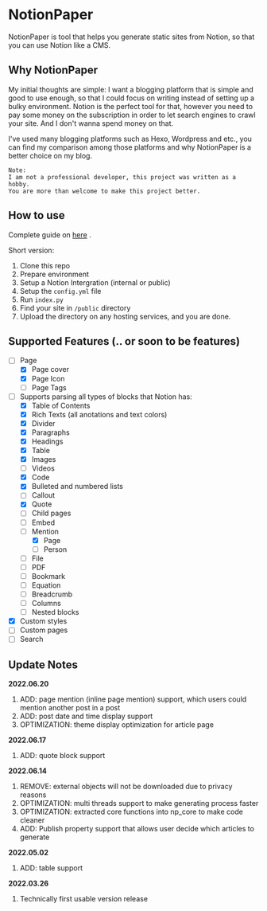 # NotionPaper
NotionPaper is tool that helps you generate static sites from Notion, so that you can use Notion like a CMS.

## Why NotionPaper
My initial thoughts are simple: I want a blogging platform that is simple and good to use enough, so that I could focus on writing instead of setting up a bulky environment. Notion is the perfect tool for that, however you need to pay some money on the subscription in order to let search engines to crawl your site. And I don't wanna spend money on that.

I've used many blogging platforms such as Hexo, Wordpress and etc., you can find my comparison among those platforms and why NotionPaper is a better choice on my blog.

```
Note: 
I am not a professional developer, this project was written as a hobby.
You are more than welcome to make this project better.
```

## How to use
Complete guide on [here](https://docs.notionpaper.cc/c76ecb0140fb4b529bab6b5bdadd60d7/c76ecb0140fb4b529bab6b5bdadd60d7.html) .

Short version:
1. Clone this repo
2. Prepare environment
3. Setup a Notion Intergration (internal or public)
4. Setup the ```config.yml``` file
5. Run ```index.py```
6. Find your site in ```/public``` directory
7. Upload the directory on any hosting services, and you are done.

## Supported Features (.. or soon to be features)
- [ ] Page
    - [x] Page cover
    - [x] Page Icon
    - [ ] Page Tags
- [ ] Supports parsing all types of blocks that Notion has:
    - [x] Table of Contents
    - [x] Rich Texts (all anotations and text colors)
    - [x] Divider
    - [x] Paragraphs
    - [x] Headings
    - [x] Table
    - [x] Images
    - [ ] Videos
    - [x] Code
    - [x] Bulleted and numbered lists
    - [ ] Callout
    - [x] Quote
    - [ ] Child pages
    - [ ] Embed
    - [ ] Mention
        - [x] Page
        - [ ] Person
    - [ ] File
    - [ ] PDF
    - [ ] Bookmark
    - [ ] Equation
    - [ ] Breadcrumb
    - [ ] Columns
    - [ ] Nested blocks
- [x] Custom styles
- [ ] Custom pages
- [ ] Search

## Update Notes
**2022.06.20**
1. ADD: page mention (inline page mention) support, which users could mention another post in a post
2. ADD: post date and time display support
3. OPTIMIZATION: theme display optimization for article page

**2022.06.17**
1. ADD: quote block support

**2022.06.14**
1. REMOVE: external objects will not be downloaded due to privacy reasons
2. OPTIMIZATION: multi threads support to make generating process faster
3. OPTIMIZATION: extracted core functions into np_core to make code cleaner
4. ADD: Publish property support that allows user decide which articles to generate

**2022.05.02**
1. ADD: table support

**2022.03.26**
1. Technically first usable version release